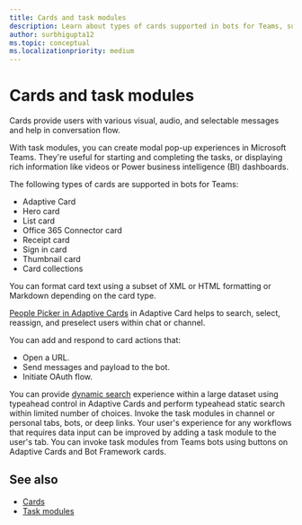 ```yaml
---
title: Cards and task modules
description: Learn about types of cards supported in bots for Teams, such as, Adaptive, Hero and Thumbnail card, and its actions.
author: surbhigupta12
ms.topic: conceptual
ms.localizationpriority: medium
---
```


# Cards and task modules

Cards provide users with various visual, audio, and selectable messages and help in conversation flow.

With task modules, you can create modal pop-up experiences in Microsoft Teams. They're useful for starting and completing the tasks, or displaying rich information like videos or Power business intelligence (BI) dashboards.

The following types of cards are supported in bots for Teams:

* Adaptive Card
* Hero card
* List card
* Office 365 Connector card
* Receipt card
* Sign in card
* Thumbnail card
* Card collections

You can format card text using a subset of XML or HTML formatting or Markdown depending on the card type.

[People Picker in Adaptive Cards](cards/people-picker.md) in Adaptive Card helps to search, select, reassign, and preselect users within chat or channel.

You can add and respond to card actions that:

* Open a URL.
* Send messages and payload to the bot.
* Initiate OAuth flow.

You can provide [dynamic search](~/task-modules-and-cards/cards/dynamic-search.md) experience within a large dataset using typeahead control in Adaptive Cards and perform typeahead static search within limited number of choices. Invoke the task modules in channel or personal tabs, bots, or deep links. Your user's experience for any workflows that requires data input can be improved by adding a task module to the user's tab. You can invoke task modules from Teams bots using buttons on Adaptive Cards and Bot Framework cards.

## See also

* [Cards](~/task-modules-and-cards/what-are-cards.md)
* [Task modules](~/task-modules-and-cards/what-are-task-modules.md)
